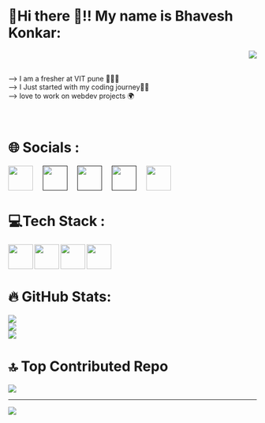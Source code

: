 # 💫Hi there 👋!! My name is Bhavesh Konkar:
<img width="8" />
<img align="right" width:100% src="https://media1.tenor.com/m/1mwdqr51emcAAAAC/test-typing.gif"  />

 <br><br>--> I am a fresher at VIT pune 👨🏻‍🎓<br>--> I Just started with my coding journey👨‍💻<br>--> love to work on webdev projects 🌍<br>
<br>
<br>
## <h1>🌐 Socials :</h1>
<div>
  <a href = "https://www.youtube.com/@BhaveshKonkar-1517" target="_blank"><img height="50" src="https://www.svgrepo.com/show/13671/youtube.svg" /></a>
  <img width="12" />
  <a href = "" target="_blank"><img height="50" src="https://www.svgrepo.com/show/452229/instagram-1.svg" /></a>
  <img width="12" />
  <a href = "" target="_blank"><img height="50" src="https://www.svgrepo.com/show/452051/linkedin.svg" /></a>
  <img width="12" />
  <a href = "" target="_blank"><img height="50" src="https://www.svgrepo.com/show/452121/twitter-1.svg" /></a>
  <img width="12" />
  <a href = "https://discord.com/channels/1289204681209548903/1289204682186690572" target="_blank"><img height="50" src="https://www.svgrepo.com/show/452188/discord.svg" /></a>
</div>
<div>
  <h1>💻Tech Stack :</h1>
  <img align="left" height="50" src="https://www.svgrepo.com/show/452228/html-5.svg"/>
  <img align="left" height="50" src="https://www.svgrepo.com/show/452185/css-3.svg"/>
  <img align="left" height="50" src="https://www.svgrepo.com/show/452091/python.svg"/>
  <img align="left" height="50" src="https://www.svgrepo.com/show/303251/mysql-logo.svg"/>
  <img width="12" />
</div>
<div>

<!-- Proudly created with GPRM ( https://gprm.itsvg.in ) -->

###

<br clear="both">

# 🔥 GitHub Stats:
![](https://github-readme-stats.vercel.app/api?username=bhaveshkonkar&theme=dark&hide_border=false&include_all_commits=true&count_private=true)<br/>
![](https://github-readme-streak-stats.herokuapp.com/?user=bhaveshkonkar&theme=dark&hide_border=false)<br/>
![](https://github-readme-stats.vercel.app/api/top-langs/?username=bhaveshkonkar&theme=dark&hide_border=false&include_all_commits=true&count_private=true&layout=compact)

### <h1>🔝 Top Contributed Repo</h1>
![](https://github-contributor-stats.vercel.app/api?username=bhaveshkonkar&limit=5&theme=dark&combine_all_yearly_contributions=true)

---
[![](https://visitcount.itsvg.in/api?id=bhaveshkonkar&icon=0&color=0)](https://visitcount.itsvg.in)

<!-- Proudly created with GPRM ( https://gprm.itsvg.in ) -->
